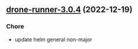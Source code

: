 

## [drone-runner-3.0.4](https://github.com/truecharts/charts/compare/drone-runner-3.0.3...drone-runner-3.0.4) (2022-12-19)

### Chore

- update helm general non-major
  
  